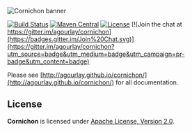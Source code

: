 ![Cornichon banner](https://github.com/agourlay/cornichon/blob/master/cornichon-docs/src/main/resources/microsite/img/poster.png)

[![Build Status](https://travis-ci.org/agourlay/cornichon.svg?branch=master)](https://travis-ci.org/agourlay/cornichon) [![Maven Central](https://maven-badges.herokuapp.com/maven-central/com.github.agourlay/cornichon-core_2.12/badge.svg)](https://maven-badges.herokuapp.com/maven-central/com.github.agourlay/cornichon-core_2.12) [![License](http://img.shields.io/:license-Apache%202-brightgreen.svg)](http://www.apache.org/licenses/LICENSE-2.0.txt) [![Join the chat at https://gitter.im/agourlay/cornichon](https://badges.gitter.im/Join%20Chat.svg)](https://gitter.im/agourlay/cornichon?utm_source=badge&utm_medium=badge&utm_campaign=pr-badge&utm_content=badge)

Please see [http://agourlay.github.io/cornichon/](http://agourlay.github.io/cornichon/) for all documentation.

## License

**Cornichon** is licensed under [Apache License, Version 2.0](http://www.apache.org/licenses/LICENSE-2.0).
